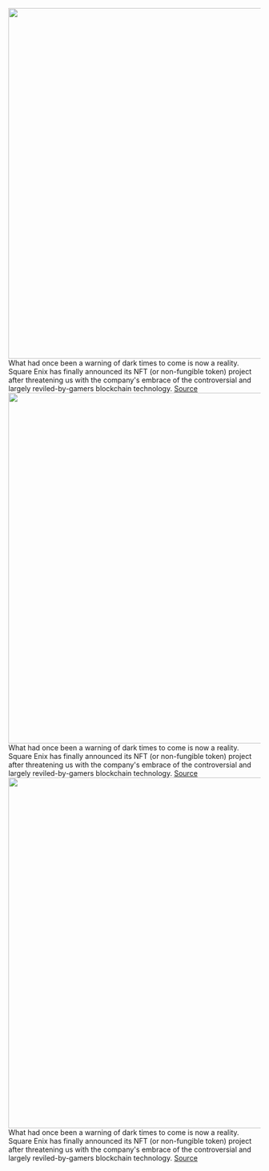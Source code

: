 <img src='https://cdn.vox-cdn.com/thumbor/IM3fB-g3F8BIB_DVV47Y3UatFsw=/0x0:1920x1080/1200x800/filters:focal(807x387:1113x693)/cdn.vox-cdn.com/uploads/chorus_image/image/71157333/FINAL_FANTASY_VII_REMAKE_E3_2019_screenshot_2.0.png' width='700px' /><br/>
What had once been a warning of dark times to come is now a reality. Square Enix has finally announced its NFT (or non-fungible token) project after threatening us with the company's embrace of the controversial and largely reviled-by-gamers blockchain technology.
<a href='https://www.theverge.com/2022/7/20/23271832/square-enix-nft-final-fantasy-vii-enjin-blockchain'> Source <a/><img src='https://cdn.vox-cdn.com/thumbor/IM3fB-g3F8BIB_DVV47Y3UatFsw=/0x0:1920x1080/1200x800/filters:focal(807x387:1113x693)/cdn.vox-cdn.com/uploads/chorus_image/image/71157333/FINAL_FANTASY_VII_REMAKE_E3_2019_screenshot_2.0.png' width='700px' /><br/>
What had once been a warning of dark times to come is now a reality. Square Enix has finally announced its NFT (or non-fungible token) project after threatening us with the company's embrace of the controversial and largely reviled-by-gamers blockchain technology.
<a href='https://www.theverge.com/2022/7/20/23271832/square-enix-nft-final-fantasy-vii-enjin-blockchain'> Source <a/><img src='https://cdn.vox-cdn.com/thumbor/IM3fB-g3F8BIB_DVV47Y3UatFsw=/0x0:1920x1080/1200x800/filters:focal(807x387:1113x693)/cdn.vox-cdn.com/uploads/chorus_image/image/71157333/FINAL_FANTASY_VII_REMAKE_E3_2019_screenshot_2.0.png' width='700px' /><br/>
What had once been a warning of dark times to come is now a reality. Square Enix has finally announced its NFT (or non-fungible token) project after threatening us with the company's embrace of the controversial and largely reviled-by-gamers blockchain technology.
<a href='https://www.theverge.com/2022/7/20/23271832/square-enix-nft-final-fantasy-vii-enjin-blockchain'> Source <a/>